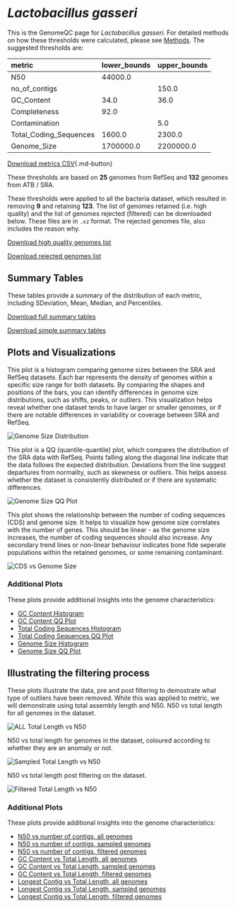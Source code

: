 # *Lactobacillus gasseri*

This is the GenomeQC page for *Lactobacillus gasseri*. For detailed methods on how these thresholds were calculated, please see [Methods](../../methods.md).
The suggested thresholds are: 

| metric                 | lower_bounds   | upper_bounds   |
|:-----------------------|:---------------|:---------------|
| N50                    | 44000.0        |                |
| no_of_contigs          |                | 150.0          |
| GC_Content             | 34.0           | 36.0           |
| Completeness           | 92.0           |                |
| Contamination          |                | 5.0            |
| Total_Coding_Sequences | 1600.0         | 2300.0         |
| Genome_Size            | 1700000.0      | 2200000.0      |

[Download metrics CSV](Lactobacillus_gasseri_metrics.csv){.md-button}


These thresholds are based on **25** genomes from RefSeq and **132** genomes from ATB / SRA.

These thresholds were applied to all the bacteria dataset, which resulted in removing **9** and retaining **123**.
The list of genomes retained (i.e. high quality) and the list of genomes rejected (filtered) can be downloaded below. These files are in `.xz` format. The rejected genomes file, also includes the reason why.

[Download high quality genomes list](Lactobacillus_gasseri_high_quality_genomes.csv.xz)


[Download rejected genomes list](Lactobacillus_gasseri_filtered_out_genomes.csv.xz)



## Summary Tables
These tables provide a summary of the distribution of each metric, including SDeviation, Mean, Median, and Percentiles.

[Download full summary tables](summary.csv)

[Download simple summary tables](selected_summary.csv)

## Plots and Visualizations

This plot is a histogram comparing genome sizes between the SRA and RefSeq datasets. Each bar represents the density of genomes within a specific size range for both datasets. By comparing the shapes and positions of the bars, you can identify differences in genome size distributions, such as shifts, peaks, or outliers. This visualization helps reveal whether one dataset tends to have larger or smaller genomes, or if there are notable differences in variability or coverage between SRA and RefSeq.

![Genome Size Distribution](Genome_Size_refseq_histogram_kde.png)

This plot is a QQ (quantile-quantile) plot, which compares the distribution of the SRA data with RefSeq. Points falling along the diagonal line indicate that the data follows the expected distribution. Deviations from the line suggest departures from normality, such as skewness or outliers. This helps assess whether the dataset is consistently distributed or if there are systematic differences.

![Genome Size QQ Plot](Genome_Size_refseq_qqplot.png)

This plot shows the relationship between the number of coding sequences (CDS) and genome size. It helps to visualize how genome size correlates with the number of genes. This should be linear - as the genome size increases, the number of coding sequences should also increase. Any secondary trend lines or non-linear behaviour indicates bone fide seperate populations within the retained genomes, or some remaining contaminant. 

![CDS vs Genome Size](Lactobacillus_gasseri_CDS_vs_Genome_Size.png)

### Additional Plots

These plots provide additional insights into the genome characteristics:

- [GC Content Histogram](GC_Content_refseq_histogram_kde.png)
- [GC Content QQ Plot](GC_Content_refseq_qqplot.png)
- [Total Coding Sequences Histogram](Total_Coding_Sequences_refseq_histogram_kde.png)
- [Total Coding Sequences QQ Plot](Total_Coding_Sequences_refseq_qqplot.png)
- [Genome Size Histogram](Genome_Size_refseq_histogram_kde.png)
- [Genome Size QQ Plot](Genome_Size_refseq_qqplot.png)
## Illustrating the filtering process
These plots illustrate the data, pre and post filtering to demostrate what type of outliers have been removed. While this was applied to metric, we will demonstrate using total assembly length and N50.
N50 vs total length for all genomes in the dataset.

![ALL Total Length vs N50](Lactobacillus_gasseri_all_total_length_N50.png)

N50 vs total length for genomes in the dataset, coloured according to whether they are an anomaly or not.

![Sampled Total Length vs N50](Lactobacillus_gasseri_sample_total_length_N50.png)

N50 vs total length post filtering on the dataset.

![Filtered Total Length vs N50](Lactobacillus_gasseri_filt_total_length_N50.png)

### Additional Plots

These plots provide additional insights into the genome characteristics:

- [N50 vs number of contigs, all genomes](Lactobacillus_gasseri_all_N50_number.png)
- [N50 vs number of contigs, sampled genomes](Lactobacillus_gasseri_sample_N50_number.png)
- [N50 vs number of contigs, filtered genomes](Lactobacillus_gasseri_filt_N50_number.png)
- [GC Content vs Total Length, all genomes](Lactobacillus_gasseri_all_total_length_GC_Content.png)
- [GC Content vs Total Length, sampled genomes](Lactobacillus_gasseri_sample_total_length_GC_Content.png)
- [GC Content vs Total Length, filtered genomes](Lactobacillus_gasseri_filt_total_length_GC_Content.png)
- [Longest Contig vs Total Length, all genomes](Lactobacillus_gasseri_all_total_length_longest.png)
- [Longest Contig vs Total Length, sampled genomes](Lactobacillus_gasseri_sample_total_length_longest.png)
- [Longest Contig vs Total Length, filtered genomes](Lactobacillus_gasseri_filt_total_length_longest.png)
